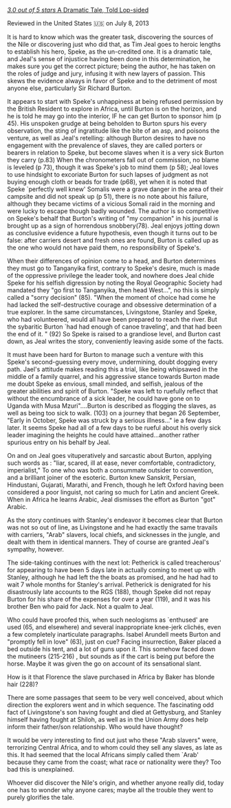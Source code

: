 [*3.0 out of 5 stars*](https://www.amazon.com/gp/customer-reviews/R2XV9AE8900J6D/ref=cm_cr_arp_d_rvw_ttl?ie=UTF8&ASIN=0300187394)[ A Dramatic Tale, Told Lop-sided](https://www.amazon.com/gp/customer-reviews/R2XV9AE8900J6D/ref=cm_cr_arp_d_rvw_ttl?ie=UTF8&ASIN=0300187394)

Reviewed in the United States 🇺🇸 on July 8, 2013

It is hard to know which was the greater task, discovering the sources of the Nile or discovering just who did that, as Tim Jeal goes to heroic lengths to establish his hero, Speke, as the un-credited one. It is a dramatic tale, and Jeal's sense of injustice having been done in this determination, he makes sure you get the correct picture; being the author, he has taken on the roles of judge and jury, infusing it with new layers of passion. This skews the evidence always in favor of Speke and to the detriment of most anyone else, particularly Sir Richard Burton.

It appears to start with Speke's unhappiness at being refused permission by the British Resident to explore in Africa, until Burton is on the horizon, and he is told he may go into the interior, IF he can get Burton to sponsor him (p 45). His unspoken grudge at being beholden to Burton spurs his every observation, the sting of ingratitude like the bite of an asp, and poisons the venture, as well as Jeal's retelling: although Burton desires to have no engagement with the prevalence of slaves, they are called porters or bearers in relation to Speke, but become slaves when it is a very sick Burton they carry (p.83)
When the chronometers fall out of commission, no blame is leveled (p 73), though it was Speke's job to mind them (p 58); Jeal loves to use hindsight to excoriate Burton for such lapses of judgment as not buying enough cloth or beads for trade (p68), yet when it is noted that Speke `perfectly well knew' Somalis were a grave danger in the area of their campsite and did not speak up (p 51), there is no note about his failure, although they became victims of a vicious Somali raid in the morning and were lucky to escape though badly wounded. The author is so competitive on Speke's behalf that Burton's writing of "my companion" in his journal is brought up as a sign of horrendous snobbery(78). Jeal enjoys jotting down as conclusive evidence a future hypothesis, even though it turns out to be false: after carriers desert and fresh ones are found, Burton is called up as the one who would not have paid them, no responsibility of Speke's.

When their differences of opinion come to a head, and Burton determines they must go to Tanganyika first, contrary to Speke's desire, much is made of the oppressive privilege the leader took, and nowhere does Jeal chide Speke for his selfish digression by noting the Royal Geographic Society had mandated they "go first to Tanganyika, then head West...", no this is simply called a "sorry decision" (85).
"When the moment of choice had come he had lacked the self-destructive courage and obsessive determination of a true explorer. In the same circumstances, Livingstone, Stanley and Speke, who had volunteered, would all have been prepared to reach the river. But the sybaritic Burton `had had enough of canoe traveling', and that had been the end of it. " (92) So Speke is raised to a grandiose level, and Burton cast down, as Jeal writes the story, conveniently leaving aside some of the facts.

It must have been hard for Burton to manage such a venture with this Speke's second-guessing every move, undermining, doubt dogging every path. Jael's attitude makes reading this a trial, like being whipsawed in the middle of a family quarrel, and his aggressive stance towards Burton made me doubt Speke as envious, small minded, and selfish, jealous of the greater abilities and spirit of Burton.
"Speke was left to ruefully reflect that without the encumbrance of a sick leader, he could have gone on to Uganda with Musa Mzuri"....Burton is described as flogging the slaves, as well as being too sick to walk. (103) on a journey that began 26 September, "Early in October, Speke was struck by a serious illness..." ie a few days later. It seems Speke had all of a few days to be rueful about his overly sick leader imagining the heights he could have attained...another rather spurious entry on his behalf by Jeal.

On and on Jeal goes vituperatively and sarcastic about Burton, applying such words as : "liar, scared, ill at ease, never comfortable, contradictory, imperialist,"
To one who was both a consummate outsider to convention, and a brilliant joiner of the esoteric. Burton knew Sanskrit, Persian, Hindustani, Gujarati, Marathi, and French, though he left Oxford having been considered a poor linguist, not caring so much for Latin and ancient Greek. When in Africa he learns Arabic, Jeal dismisses the effort as Burton "got" Arabic.

As the story continues with Stanley's endeavor it becomes clear that Burton was not so out of line, as Livingstone and he had exactly the same travails with carriers, "Arab" slavers, local chiefs, and sicknesses in the jungle, and dealt with them in identical manners. They of course are granted Jeal's sympathy, however.

The side-taking continues with the next lot:
Petherick is called treacherous' for appearing to have been 5 days late in actually coming to meet up with Stanley, although he had left the the boats as promised, and he had had to wait 7 whole months for Stanley's arrival. Petherick is denigrated for his disastrously late accounts to the RGS (188), though Speke did not repay Burton for his share of the expenses for over a year (119), and it was his brother Ben who paid for Jack. Not a qualm to Jeal.

Who could have proofed this, when such neologisms as `enthused' are used (65, and elsewhere) and several inappropriate knee-jerk clichés, even a few completely inarticulate paragraphs. Isabel Arundell meets Burton and "promptly fell in love" (63), just on cue? Facing insurrection, Baker placed a bed outside his tent, and a lot of guns upon it. This somehow faced down the mutineers (215-216) , but sounds as if the cart is being put before the horse.
Maybe it was given the go on account of its sensational slant.

How is it that Florence the slave purchased in Africa by Baker has blonde hair (228)?

There are some passages that seem to be very well conceived, about which direction the explorers went and in which sequence. The fascinating odd fact of Livingstone's son having fought and died at Gettysburg, and Stanley himself having fought at Shiloh, as well as in the Union Army does help inform their father/son relationship. Who would have thought?

It would be very interesting to find out just who these "Arab slavers" were, terrorizing Central Africa, and to whom could they sell any slaves, as late as this.
It had seemed that the local Africans simply called them `Arab' because they came from the coast; what race or nationality were they? Too bad this is unexplained.

Whoever did discover the Nile's origin, and whether anyone really did, today one has to wonder why anyone cares; maybe all the trouble they went to purely glorifies the tale.
